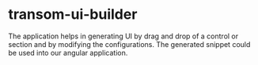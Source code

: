 # transom-ui-builder
The application helps in generating UI by drag and drop of a control or section and by modifying the configurations. The generated snippet could be used into our angular application. 
